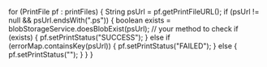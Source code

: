 for (PrintFile pf : printFiles) {
    String psUrl = pf.getPrintFileURL();
    if (psUrl != null && psUrl.endsWith(".ps")) {
        boolean exists = blobStorageService.doesBlobExist(psUrl); // your method to check
        if (exists) {
            pf.setPrintStatus("SUCCESS");
        } else if (errorMap.containsKey(psUrl)) {
            pf.setPrintStatus("FAILED");
        } else {
            pf.setPrintStatus("");
        }
    }
}
